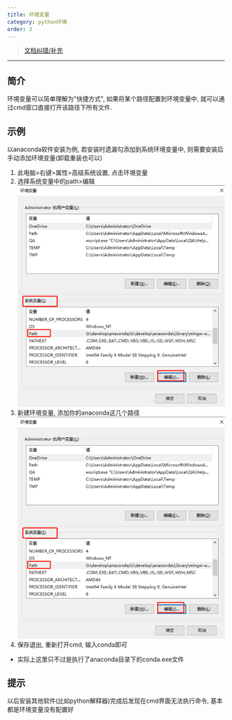 ```yaml
---
title: 环境变量
category: python环境
order: 3
---
```


> [文档纠错/补充](https://github.com/dumengru/docs_codenotes/tree/master/docs/_docs)

---

## 简介
环境变量可以简单理解为"快捷方式", 如果将某个路径配置到环境变量中, 就可以通过cmd窗口直接打开该路径下所有文件.

## 示例
以anaconda软件安装为例, 若安装时遗漏勾添加到系统环境变量中, 则需要安装后手动添加环境变量(卸载重装也可以)

1. 此电脑>右键>属性>高级系统设置, 点击环境变量
2. 选择系统变量中的path>编辑
![](../../images/202211211549.png)
3. 新建环境变量, 添加你的anaconda这几个路径
![](../../images/202211211549.png)
4. 保存退出, 重新打开cmd, 输入conda即可
- 实际上这里只不过是执行了anaconda目录下的conda.exe文件

## 提示
以后安装其他软件(比如python解释器)完成后发现在cmd界面无法执行命令, 基本都是环境变量没有配置好